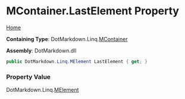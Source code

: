 # MContainer\.LastElement Property

[Home](../../../../README.md)

**Containing Type**: DotMarkdown\.Linq\.[MContainer](../README.md)

**Assembly**: DotMarkdown\.dll

```csharp
public DotMarkdown.Linq.MElement LastElement { get; }
```

### Property Value

DotMarkdown\.Linq\.[MElement](../../MElement/README.md)

